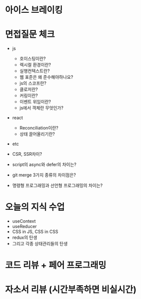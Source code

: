 # 아이스 브레이킹

# 면접질문 체크

- js

  - 호이스팅이란?
  - 렉시컬 환경이란?
  - 실행컨텍스트란?
  - 웹 표준은 왜 준수해야하나요?
  - js의 스코프란?
  - 클로저란?
  - 커링이란?
  - 이벤트 위임이란?
  - js에서 객체란 무엇인가?

- react

  - Reconciliation이란?
  - 상태 끌어올리기란?

- etc
- CSR, SSR차이?
- script의 async와 defer의 차이는?
- git merge 3가지 종류의 차이점은?
- 명령형 프로그래밍과 선언형 프로그래밍의 차이는?

# 오늘의 지식 수업

- useContext
- useReducer
- CSS in JS, CSS in CSS
- redux의 탄생
- 그리고 각종 상태관리들의 탄생

# 코드 리뷰 + 페어 프로그래밍

# 자소서 리뷰 (시간부족하면 비실시간)
